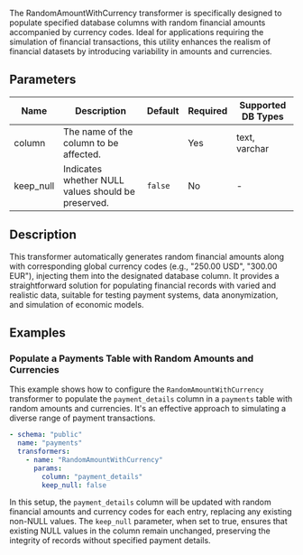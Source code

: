 The RandomAmountWithCurrency transformer is specifically designed to populate specified database columns with random financial amounts accompanied by currency codes. Ideal for applications requiring the simulation of financial transactions, this utility enhances the realism of financial datasets by introducing variability in amounts and currencies.

## Parameters

| Name       | Description                                          | Default | Required | Supported DB Types |
|------------|------------------------------------------------------|---------|----------|--------------------|
| column     | The name of the column to be affected.               |         | Yes      | text, varchar      |
| keep_null  | Indicates whether NULL values should be preserved.  | `false` | No       | -                  |

## Description

This transformer automatically generates random financial amounts along with corresponding global currency codes (e.g., "250.00 USD", "300.00 EUR"), injecting them into the designated database column. It provides a straightforward solution for populating financial records with varied and realistic data, suitable for testing payment systems, data anonymization, and simulation of economic models.

## Examples

### Populate a Payments Table with Random Amounts and Currencies

This example shows how to configure the `RandomAmountWithCurrency` transformer to populate the `payment_details` column in a `payments` table with random amounts and currencies. It's an effective approach to simulating a diverse range of payment transactions.

```yaml
- schema: "public"
  name: "payments"
  transformers:
    - name: "RandomAmountWithCurrency"
      params:
        column: "payment_details"
        keep_null: false
```

In this setup, the `payment_details` column will be updated with random financial amounts and currency codes for each entry, replacing any existing non-NULL values. The `keep_null` parameter, when set to true, ensures that existing NULL values in the column remain unchanged, preserving the integrity of records without specified payment details.
